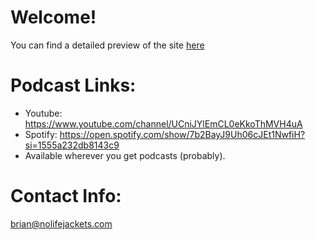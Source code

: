 # Welcome!
You can find a detailed preview of the site [here](https://i.kym-cdn.com/entries/icons/facebook/000/016/212/manning.jpg)

# Podcast Links:
- Youtube: https://www.youtube.com/channel/UCniJYlEmCL0eKkoThMVH4uA
- Spotify: https://open.spotify.com/show/7b2BayJ9Uh06cJEt1NwfiH?si=1555a232db8143c9
- Available wherever you get podcasts (probably).

# Contact Info:
brian@nolifejackets.com
